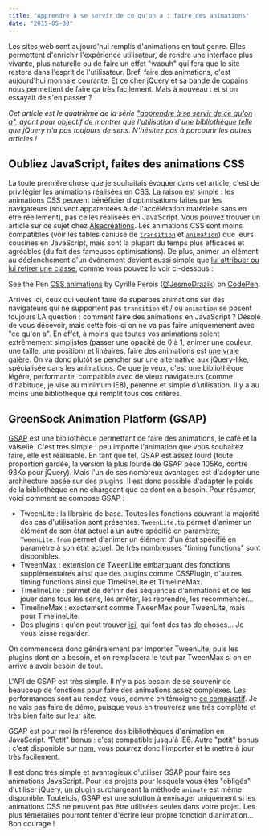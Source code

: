 ```yaml
---
title: "Apprendre à se servir de ce qu'on a : faire des animations"
date: "2015-05-30"
---
```


Les sites web sont aujourd'hui remplis d'animations en tout genre. Elles
permettent d'enrichir l'expérience utilisateur, de rendre une interface plus
vivante, plus naturelle ou de faire un effet "waouh" qui fera que le site
restera dans l'esprit de l'utilisateur. Bref, faire des animations, c'est
aujourd'hui monnaie courante. Et ce cher jQuery et sa bande de copains nous
permettent de faire ça très facilement. Mais à nouveau : et si on essayait de
s'en passer ?

_Cet article est le quatrième de la série ["apprendre à se servir de ce qu'on
a"](/articles/apprendre-a-se-servir-de-ce-quon-a), ayant pour objectif de
montrer que l'utilisation d'une bibliothèque telle que jQuery n'a pas toujours
de sens. N'hésitez pas à parcourir les autres articles !_

## Oubliez JavaScript, faites des animations CSS

La toute première chose que je souhaitais évoquer dans cet article, c'est de
privilégier les animations réalisées en CSS. La raison est simple : les
animations CSS peuvent bénéficier d'optimisations faites par les navigateurs
(souvent apparentées à de l'accélération matérielle sans en être réellement),
pas celles réalisées en JavaScript. Vous pouvez trouver un article sur ce sujet
chez
[Alsacréations](http://www.alsacreations.com/astuce/lire/1565-acceleration-materielle-au-service-de-vos-animations-css.html).
Les animations CSS sont moins compatibles (voir les tables caniuse de
[`transition`](http://caniuse.com/#feat=css-transitions) et
[`animation`](http://caniuse.com/#feat=css-animation)) que leurs cousines en
JavaScript, mais sont la plupart du temps plus efficaces et agréables (du fait
des fameuses optimisations). De plus, animer un élément au déclenchement d'un
événement devient aussi simple que [lui attribuer ou lui retirer une
classe](/articles/apprendre-a-se-servir-de-ce-quon-a-manipuler-styles-elements/),
comme vous pouvez le voir ci-dessous :

<p data-height="268" data-theme-id="15557" data-slug-hash="wagdmZ" data-default-tab="result" data-user="JesmoDrazik" class='codepen'>See the Pen <a href='http://codepen.io/JesmoDrazik/pen/wagdmZ/'>CSS animations</a> by Cyrille Perois (<a href='http://codepen.io/JesmoDrazik'>@JesmoDrazik</a>) on <a href='http://codepen.io'>CodePen</a>.</p>
<script async src="//assets.codepen.io/assets/embed/ei.js"></script>

Arrivés ici, ceux qui veulent faire de superbes animations sur des navigateurs
qui ne supportent pas `transition` et / ou `animation` se posent toujours LA
question : comment faire des animations en JavaScript ? Désolé de vous
décevoir, mais cette fois-ci on ne va pas faire uniquemenent avec "ce qu'on a".
En effet, à moins que toutes vos animations soient extrêmement simplistes
(passer une opacité de 0 à 1, animer une couleur, une taille, une position) et
linéaires, faire des animations est [une vraie
galère](http://javascript.info/tutorial/animation). On va donc plutôt se
pencher sur une alternative aux jQuery-like, spécialisée dans les animations.
Ce que je veux, c'est une bibliothèque légère, performante, compatible avec de
vieux navigateurs (comme d'habitude, je vise au minimum IE8), pérenne et simple
d'utilisation. Il y a au moins une bibliothèque qui remplit tous ces critères.

## GreenSock Animation Platform (GSAP)

[GSAP](http://greensock.com/gsap) est une bibliothèque permettant de faire des
animations, le café et la vaiselle. C'est très simple : peu importe l'animation
que vous souhaitez faire, elle est réalisable. En tant que tel, GSAP est assez
lourd (toute proportion gardée, la version la plus lourde de GSAP pèse 105Ko,
contre 93Ko pour jQuery). Mais l'un de ses nombreux avantages est d'adopter une
architecture basée sur des plugins. Il est donc possible d'adapter le poids de
la bibliothèque en ne chargeant que ce dont on a besoin. Pour résumer, voici
comment se compose GSAP :

* TweenLite : la librairie de base. Toutes les fonctions couvrant la majorité
des cas d'utilisation sont présentes. `TweenLite.to` permet d'animer un élément
de son état actuel à un autre spécifié en paramètre; `TweenLite.from` permet
d'animer un élément d'un état spécifié en paramètre à son état actuel. De très
nombreuses "timing functions" sont disponibles.
* TweenMax : extension de TweenLite embarquant des fonctions supplémentaires
ainsi que des plugins comme CSSPlugin, d'autres timing functions ainsi que
TimelineLite et TimelineMax.
* TimelineLite : permet de définir des séquences d'animations et de les jouer
dans tous les sens, les arrêter, les reprendre, les recommencer...
* TimelineMax : exactement comme TweenMax pour TweenLite, mais pour
TimelineLite.
* Des plugins : qu'on peut trouver [ici](https://greensock.com/plugins/), qui
font des tas de choses... Je vous laisse regarder.

On commencera donc généralement par importer TweenLite, puis les plugins dont
on a besoin, et on remplacera le tout par TweenMax si on en arrive à avoir
besoin de tout.

L'API de GSAP est très simple. Il n'y a pas besoin de se souvenir de beaucoup
de fonctions pour faire des animations assez complexes. Les performances sont
au rendez-vous, comme en témoigne [ce
comparatif](http://greensock.com/js/speed.html). Je ne vais pas faire de démo,
puisque vous en trouverez une très complète et très bien faite [sur leur
site](http://greensock.com/jump-start-js).

GSAP est pour moi la référence des bibliothèques d'animation en JavaScript.
"Petit" bonus : c'est compatible jusqu'à IE6. Autre "petit" bonus : c'est
disponible sur [npm](https://www.npmjs.com/package/gsap), vous pourrez donc
l'importer et le mettre à jour très facilement.

Il est donc très simple et avantagieux d'utiliser GSAP pour faire ses
animations JavaScript. Pour les projets pour lesquels vous êtes "obligés"
d'utiliser jQuery, [un plugin](http://greensock.com/jquery-gsap-plugin)
surchargeant la méthode `animate` est même disponible. Toutefois, GSAP est une
solution à envisager uniquement si les animations CSS ne peuvent pas être
utilisées seules dans votre projet. Les plus téméraires pourront tenter
d'écrire leur propre fonction d'animation... Bon courage !
